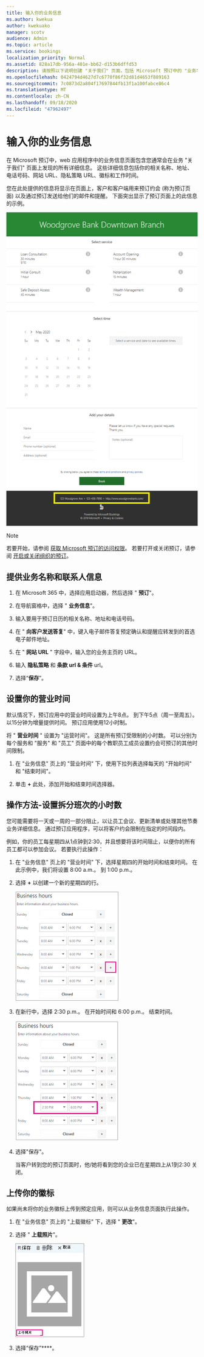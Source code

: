 ```yaml
---
title: 输入你的业务信息
ms.author: kwekua
author: kwekuako
manager: scotv
audience: Admin
ms.topic: article
ms.service: bookings
localization_priority: Normal
ms.assetid: 828a17db-956a-401e-bb62-d153b6dffd53
description: 请按照以下说明创建 "关于我们" 页面，包括 Microsoft 预订中的 "业务名称"、"地址"、"电话号码"、"网站 URL"、"徽标" 和 "营业时间"。
ms.openlocfilehash: 0424794d4627d7c6770f86f32d81d4653f889163
ms.sourcegitcommit: 7c0873d2a804f17697844fb13f1a100fabce86c4
ms.translationtype: MT
ms.contentlocale: zh-CN
ms.lasthandoff: 09/18/2020
ms.locfileid: "47962497"
---
```

# <a name="enter-your-business-information"></a>输入你的业务信息

在 Microsoft 预订中，web 应用程序中的业务信息页面包含您通常会在业务 "关于我们" 页面上发现的所有详细信息。 这些详细信息包括你的相关名称、地址、电话号码、网站 URL、隐私策略 URL、徽标和工作时间。

您在此处提供的信息将显示在页面上，客户和客户端用来预订约会 (称为预订页面) 以及通过预订发送给他们的邮件和提醒。 下面突出显示了预订页面上的此信息的示例。

   ![Microsoft 预订中的业务信息页面的图像示例](../media/bookings-business-info.png)

> [!NOTE]
> 若要开始，请参阅 [获取 Microsoft 预订的访问权限](get-access.md)。 若要打开或关闭预订，请参阅 [开启或关闭组织的预订](turn-bookings-on-or-off.md)。

## <a name="provide-business-name-and-contact-information"></a>提供业务名称和联系人信息

1. 在 Microsoft 365 中，选择应用启动器，然后选择 " **预订**"。

1. 在导航窗格中，选择 " **业务信息**"。

1. 输入要用于预订日历的相关名称、地址和电话号码。

1. 在 " **向客户发送答复**" 中，键入电子邮件答复预定确认和提醒应转发到的首选电子邮件地址。

1. 在 " **网站 URL** " 字段中，输入您的业务主页的 URL。

1. 输入 **隐私策略** 和 **条款 url & 条件** url。

1. 选择“**保存**”。

## <a name="set-your-business-hours"></a>设置你的营业时间

默认情况下，预订应用中的营业时间设置为上午8点。 到下午5点（周一至周五）。 以15分钟为增量提供时间。 预订应用使用12小时制。

将 " **营业时间** " 设置为 "运营时间"。 这是所有预订受限制的小时数。 可以分别为每个服务和 "服务" 和 "员工" 页面中的每个教职员工成员设置约会可预订的其他时间限制。

1. 在 "业务信息" 页上的 "营业时间" 下，使用下拉列表选择每天的 "开始时间" 和 "结束时间"。

1. 单击 **+** 此处，添加开始和结束时间选择器。

## <a name="how-to-set-hours-for-a-split-shift"></a>操作方法-设置拆分班次的小时数

您可能需要将一天或一周的一部分阻止，以让员工会议、更新清单或处理其他节奏业务详细信息。 通过预订应用程序，可以将客户约会限制在指定的时间段内。

例如，你的员工每星期四从1点钟到2:30，并且想要将该时间阻止，以便你的所有员工都可以参加会议。 若要执行此操作：

1. 在 "业务信息" 页上的 "营业时间" 下，选择星期四的开始时间和结束时间。 在此示例中，我们将设置 8:00 a.m.。 到 1:00 p.m.。

1. 选择 **+** 以创建一个新的星期四的行。

   ![营业时间 UI 的图像](../media/bookings-split-shift.png)

1. 在新行中，选择 2:30 p.m.。 在开始时间和 6:00 p.m.。 结束时间。

   ![添加了小时的营业时间 UI 的图像](../media/bookings-split-shift-hours.png)

1. 选择"保存"。

    当客户转到您的预订页面时，他/她将看到您的企业已在星期四上从1到2:30 关闭。

## <a name="upload-your-logo"></a>上传你的徽标

如果尚未将你的业务徽标上传到预定应用，则可以从业务信息页面执行此操作。

1. 在 "业务信息" 页上的 "上载徽标" 下，选择 " **更改**"。

1. 选择 " **上载照片**"。

   !["上载照片" 按钮的图像](../media/bookings-upload-photo.png)

1. 选择“保存”****。
